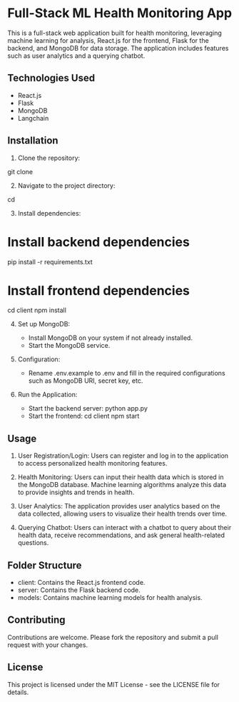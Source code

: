 # Full-Stack ML Health Monitoring App

This is a full-stack web application built for health monitoring, leveraging machine learning for analysis, React.js for the frontend, Flask for the backend, and MongoDB for data storage. The application includes features such as user analytics and a querying chatbot.

## Technologies Used

- React.js
- Flask
- MongoDB
- Langchain

## Installation

1. Clone the repository:

git clone <repository-url>

2. Navigate to the project directory:

cd <project-directory>

3. Install dependencies:

# Install backend dependencies
pip install -r requirements.txt

# Install frontend dependencies
cd client
npm install

4. Set up MongoDB:
   - Install MongoDB on your system if not already installed.
   - Start the MongoDB service.

5. Configuration:
   - Rename .env.example to .env and fill in the required configurations such as MongoDB URI, secret key, etc.

6. Run the Application:
   - Start the backend server:
     python app.py
   - Start the frontend:
     cd client
     npm start

## Usage

1. User Registration/Login: Users can register and log in to the application to access personalized health monitoring features.

2. Health Monitoring: Users can input their health data which is stored in the MongoDB database. Machine learning algorithms analyze this data to provide insights and trends in health.

3. User Analytics: The application provides user analytics based on the data collected, allowing users to visualize their health trends over time.

4. Querying Chatbot: Users can interact with a chatbot to query about their health data, receive recommendations, and ask general health-related questions.

## Folder Structure

- client: Contains the React.js frontend code.
- server: Contains the Flask backend code.
- models: Contains machine learning models for health analysis.


## Contributing

Contributions are welcome. Please fork the repository and submit a pull request with your changes.

## License

This project is licensed under the MIT License - see the LICENSE file for details.
